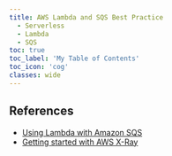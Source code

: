 ```yaml
---
title: AWS Lambda and SQS Best Practice
  - Serverless
  - Lambda
  - SQS
toc: true
toc_label: 'My Table of Contents'
toc_icon: 'cog'
classes: wide
---
```



## References
- [Using Lambda with Amazon SQS](https://docs.aws.amazon.com/lambda/latest/dg/with-sqs.html)
- [Getting started with AWS X-Ray](https://docs.aws.amazon.com/xray/latest/devguide/xray-gettingstarted.html)
